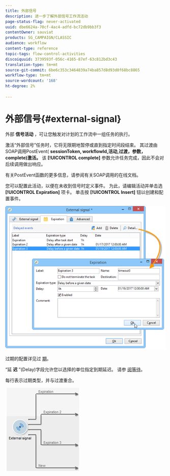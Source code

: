```yaml
---
title: 外部信号
description: 进一步了解外部信号工作流活动
page-status-flag: never-activated
uuid: dbe6624a-70cf-4ac4-adfd-bc72db9bb3f3
contentOwner: sauviat
products: SG_CAMPAIGN/CLASSIC
audience: workflow
content-type: reference
topic-tags: flow-control-activities
discoiquuid: 3739593f-056c-4165-87ef-63c812bd3c43
translation-type: tm+mt
source-git-commit: 6be6c353c3464839a74ba857d8d93d0f68bc8865
workflow-type: tm+mt
source-wordcount: '168'
ht-degree: 2%

---
```



# 外部信号{#external-signal}

外部 **信号活动** ，可让您触发对计划的工作流中一组任务的执行。

激活“外部信号”任务时，它将无限期地暂停或直到指定时间段结束。 其过渡由SOAP调用PostEvent( **sessionToken, workflowId,活动,过渡，参数，complete)激活。** 该 **[!UICONTROL complete]** 参数允许任务完成，因此不会对后续调用做出响应。

有关PostEvent函数的更多信息，请参阅有关SOAP调用的在线文档。

您可以配置此活动，以便在未收到信号时定义事件。 为此，请编辑活动并单击选 **[!UICONTROL Expiration]** 项卡。 单击按 **[!UICONTROL Insert]** 钮以创建和配置事件。

![](assets/edit_signal.png)

过期的配置详见过 [期](../../workflow/using/defining-approvals.md)。

“延 **迟** ”(Delay)字段允许您以选择的单位指定到期延迟。 请参 [阅等待](../../workflow/using/wait.md)。

每行表示过期类型，并与过渡重合。

![](assets/external_sign_diag.png)

